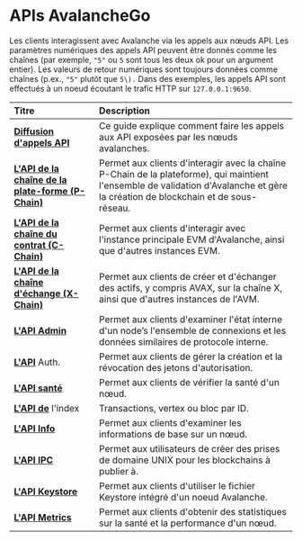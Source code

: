 # APIs AvalancheGo

Les clients interagissent avec Avalanche via les appels aux nœuds API. Les paramètres numériques des appels API peuvent être donnés comme les chaînes \(par exemple, `"5"` ou `5` sont tous les deux ok pour un argument entier\). Les valeurs de retour numériques sont toujours données comme chaînes \(p.ex., `"5"` plutôt que `5\).` Dans des exemples, les appels API sont effectués à un noeud écoutant le trafic HTTP sur `127.0.0.1:9650`.

| Titre | Description |
| :--- | :--- |
| [**Diffusion d'appels API**](issuing-api-calls.md) | Ce guide explique comment faire les appels aux API exposées par les nœuds avalanches. |
| [**L'API de la chaîne de la plate-forme \(P-Chain\)**](platform-chain-p-chain-api.md) | Permet aux clients d'interagir avec la chaîne P-Chain de la plateforme\), qui maintient l'ensemble de validation d'Avalanche et gère la création de blockchain et de sous-réseau. |
| [**L'API de la chaîne du contrat \(C-Chain\)**](contract-chain-c-chain-api.md) | Permet aux clients d'interagir avec l'instance principale EVM d'Avalanche, ainsi que d'autres instances EVM. |
| [**L'API de la chaîne d'échange \(X-Chain\)**](exchange-chain-x-chain-api.md) | Permet aux clients de créer et d'échanger des actifs, y compris AVAX, sur la chaîne X, ainsi que d'autres instances de l'AVM. |
| [**L'API Admin**](admin-api.md) | Permet aux clients d'examiner l'état interne d'un node’s l'ensemble de connexions et les données similaires de protocole interne. |
| [**L'API**](auth-api.md) Auth. | Permet aux clients de gérer la création et la révocation des jetons d'autorisation. |
| [**L'API santé**](health-api.md) | Permet aux clients de vérifier la santé d'un nœud. |
| [**L'API de**](index-api.md) l'index | Transactions, vertex ou bloc par ID. |
| [**L'API Info**](info-api.md) | Permet aux clients d'examiner les informations de base sur un nœud. |
| [**L'API IPC**](ipc-api.md) | Permet aux utilisateurs de créer des prises de domaine UNIX pour les blockchains à publier à. |
| [**L'API Keystore**](keystore-api.md) | Permet aux clients d'utiliser le fichier Keystore intégré d'un noeud Avalanche. |
| [**L'API Metrics**](metrics-api.md) | Permet aux clients d'obtenir des statistiques sur la santé et la performance d'un nœud. |



